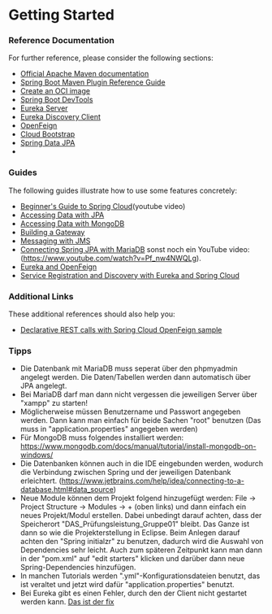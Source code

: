 # Getting Started

### Reference Documentation

For further reference, please consider the following sections:

* [Official Apache Maven documentation](https://maven.apache.org/guides/index.html)
* [Spring Boot Maven Plugin Reference Guide](https://docs.spring.io/spring-boot/docs/3.2.2/maven-plugin/reference/html/)
* [Create an OCI image](https://docs.spring.io/spring-boot/docs/3.2.2/maven-plugin/reference/html/#build-image)
* [Spring Boot DevTools](https://docs.spring.io/spring-boot/docs/3.2.2/reference/htmlsingle/index.html#using.devtools)
* [Eureka Server](https://docs.spring.io/spring-cloud-netflix/docs/current/reference/html/#spring-cloud-eureka-server)
* [Eureka Discovery Client](https://docs.spring.io/spring-cloud-netflix/docs/current/reference/html/#service-discovery-eureka-clients)
* [OpenFeign](https://docs.spring.io/spring-cloud-openfeign/docs/current/reference/html/)
* [Cloud Bootstrap](https://docs.spring.io/spring-cloud-commons/docs/current/reference/html/)
* [Spring Data JPA](https://docs.spring.io/spring-boot/docs/3.2.2/reference/htmlsingle/index.html#data.sql.jpa-and-spring-data)
* 

### Guides

The following guides illustrate how to use some features concretely:
* [Beginner's Guide to Spring Cloud](https://www.youtube.com/watch?v=aO3W-lYnw-o)(youtube video)
* [Accessing Data with JPA](https://spring.io/guides/gs/accessing-data-jpa/)
* [Accessing Data with MongoDB](https://spring.io/guides/gs/accessing-data-mongodb)
* [Building a Gateway](https://spring.io/guides/gs/gateway)
* [Messaging with JMS](https://spring.io/guides/gs/messaging-jms)
* [Connecting Spring JPA with MariaDB](https://www.javaguides.net/2020/01/spring-boot-mariadb-crud-example-tutorial.html)
 sonst noch ein YouTube video: (https://www.youtube.com/watch?v=Pf_nw4NWQLg).
* [Eureka and OpenFeign](https://www.baeldung.com/spring-cloud-netflix-eureka)
* [Service Registration and Discovery with Eureka and Spring Cloud](https://spring.io/guides/gs/service-registration-and-discovery/)

### Additional Links

These additional references should also help you:

* [Declarative REST calls with Spring Cloud OpenFeign sample](https://github.com/spring-cloud-samples/feign-eureka)

### Tipps
* Die Datenbank mit MariaDB muss seperat über den phpmyadmin angelegt werden. Die Daten/Tabellen werden dann automatisch 
  über JPA angelegt.
* Bei MariaDB darf man dann nicht vergessen die jeweiligen Server über "xampp" zu starten!
* Möglicherweise müssen Benutzername und Passwort angegeben werden. Dann kann man einfach für beide Sachen "root" benutzen
  (Das muss in "application.properties" angegeben werden)
* Für MongoDB muss folgendes installiert werden: https://www.mongodb.com/docs/manual/tutorial/install-mongodb-on-windows/
* Die Datenbanken können auch in die IDE eingebunden werden, wodurch die Verbindung zwischen Spring und
    der jeweiligen Datenbank erleichtert. (https://www.jetbrains.com/help/idea/connecting-to-a-database.html#data_source)
* Neue Module können dem Projekt folgend hinzugefügt werden:
File → Project Structure → Modules → + (oben links) und dann einfach ein neues Projekt/Modul erstellen. Dabei unbedingt
darauf achten, dass der Speicherort "DAS_Prüfungsleistung_Gruppe01" bleibt. Das Ganze ist dann so wie die Projekterstellung
in Eclipse. Beim Anlegen darauf achten den "Spring initialzr" zu benutzen, dadurch wird die Auswahl von Dependencies sehr leicht. 
Auch zum späteren Zeitpunkt kann man dann in der "pom.xml" auf "edit starters" klicken und darüber dann neue Spring-Dependencies hinzufügen.
* In manchen Tutorials werden ".yml"-Konfigurationsdateien benutzt, das ist veraltet und jetzt wird dafür "application.properties"
benutzt.
* Bei Eureka gibt es einen Fehler, durch den der Client nicht gestartet werden kann. [Das ist der fix](https://stackoverflow.com/questions/77684538/how-to-solve-netflix-eureka-client-error-in-spring-boot-3-2-0-and-java-17)